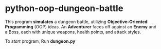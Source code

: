 # python-oop-dungeon-battle

This program **simulates** a dungeon battle, utilizing **Objective-Oriented Programming** (OOP) ideas. An **Adventurer** faces off against an **Enemy** and a Boss, each with unique weapons, health points, and attack styles. 

To _start_ program, Run **dungeon.py**
